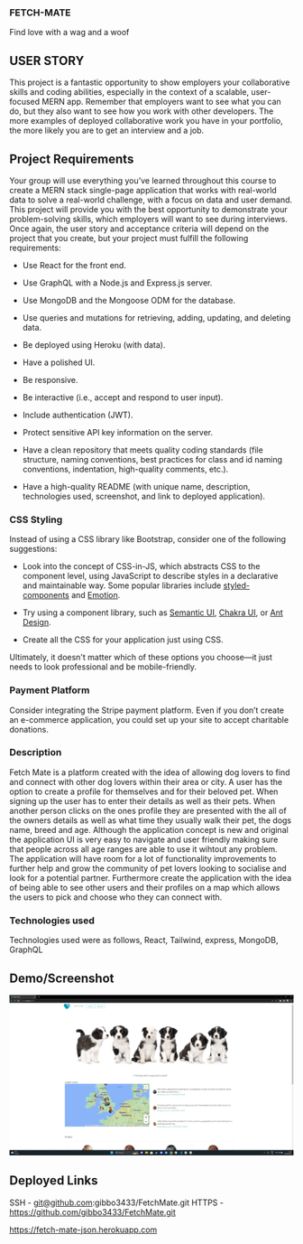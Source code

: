 ### FETCH-MATE
Find love with a wag and a woof

## USER STORY

This project is a fantastic opportunity to show employers your collaborative skills and coding abilities, especially in the context of a scalable, user-focused MERN app. Remember that employers want to see what you can do, but they also want to see how you work with other developers. The more examples of deployed collaborative work you have in your portfolio, the more likely you are to get an interview and a job.

## Project Requirements

Your group will use everything you’ve learned throughout this course to create a MERN stack single-page application that works with real-world data to solve a real-world challenge, with a focus on data and user demand. This project will provide you with the best opportunity to demonstrate your problem-solving skills, which employers will want to see during interviews. Once again, the user story and acceptance criteria will depend on the project that you create, but your project must fulfill the following requirements:

* Use React for the front end.

* Use GraphQL with a Node.js and Express.js server.

* Use MongoDB and the Mongoose ODM for the database.

* Use queries and mutations for retrieving, adding, updating, and deleting data.

* Be deployed using Heroku (with data).

* Have a polished UI.

* Be responsive.

* Be interactive (i.e., accept and respond to user input).

* Include authentication (JWT).

* Protect sensitive API key information on the server.

* Have a clean repository that meets quality coding standards (file structure, naming conventions, best practices for class and id naming conventions, indentation, high-quality comments, etc.).

* Have a high-quality README (with unique name, description, technologies used, screenshot, and link to deployed application).

### CSS Styling

Instead of using a CSS library like Bootstrap, consider one of the following suggestions:

* Look into the concept of CSS-in-JS, which abstracts CSS to the component level, using JavaScript to describe styles in a declarative and maintainable way. Some popular libraries include [styled-components](https://styled-components.com/) and [Emotion](https://emotion.sh/docs/introduction).

* Try using a component library, such as [Semantic UI](https://semantic-ui.com/), [Chakra UI](https://chakra-ui.com/), or [Ant Design](https://ant.design/).

* Create all the CSS for your application just using CSS.

Ultimately, it doesn't matter which of these options you choose&mdash;it just needs to look professional and be mobile-friendly.

### Payment Platform

Consider integrating the Stripe payment platform. Even if you don’t create an e-commerce application, you could set up your site to accept charitable donations.

### Description

Fetch Mate is a platform created with the idea of allowing dog lovers to find and connect with other dog lovers within their area or city. A user has the option to create a profile for themselves and for their beloved pet. When signing up the user has to enter their details as well as their pets. When another person clicks on the ones profile they are presented with the all of the owners details as well as what time they usually walk their pet, the dogs name, breed and age. Although the application concept is new and original the application UI is very easy to navigate and user friendly making sure that people across all age ranges are able to use it wihtout any problem. The application will have room for a lot of functionality improvements to further help and grow the community of pet lovers looking to socialise and look for a potential partner. Furthermore  create the application with the idea of being able to see other users and their profiles on a map which allows the users to pick and choose who they can connect with.


### Technologies used

Technologies used were as follows, React, Tailwind, express, MongoDB, GraphQL


## Demo/Screenshot

<img width="1440" alt="fetch-mate-screenshot1" src="https://github.com/gibbo3433/FetchMate/blob/main/fetchmate-screenshot.png">

## Deployed Links

SSH - git@github.com:gibbo3433/FetchMate.git
HTTPS - https://github.com/gibbo3433/FetchMate.git

https://fetch-mate-json.herokuapp.com